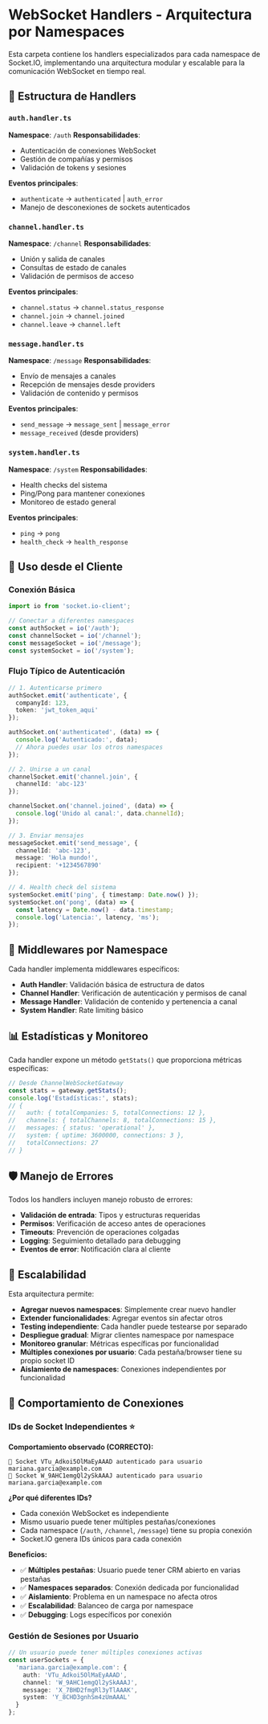 # WebSocket Handlers - Arquitectura por Namespaces

Esta carpeta contiene los handlers especializados para cada namespace de Socket.IO, implementando una arquitectura modular y escalable para la comunicación WebSocket en tiempo real.

## 📁 Estructura de Handlers

### `auth.handler.ts`
**Namespace**: `/auth`
**Responsabilidades**:
- Autenticación de conexiones WebSocket
- Gestión de compañías y permisos
- Validación de tokens y sesiones

**Eventos principales**:
- `authenticate` → `authenticated` | `auth_error`
- Manejo de desconexiones de sockets autenticados

### `channel.handler.ts`
**Namespace**: `/channel`
**Responsabilidades**:
- Unión y salida de canales
- Consultas de estado de canales
- Validación de permisos de acceso

**Eventos principales**:
- `channel.status` → `channel.status_response`
- `channel.join` → `channel.joined`
- `channel.leave` → `channel.left`

### `message.handler.ts`
**Namespace**: `/message`
**Responsabilidades**:
- Envío de mensajes a canales
- Recepción de mensajes desde providers
- Validación de contenido y permisos

**Eventos principales**:
- `send_message` → `message_sent` | `message_error`
- `message_received` (desde providers)

### `system.handler.ts`
**Namespace**: `/system`
**Responsabilidades**:
- Health checks del sistema
- Ping/Pong para mantener conexiones
- Monitoreo de estado general

**Eventos principales**:
- `ping` → `pong`
- `health_check` → `health_response`

## 🚀 Uso desde el Cliente

### Conexión Básica
```typescript
import io from 'socket.io-client';

// Conectar a diferentes namespaces
const authSocket = io('/auth');
const channelSocket = io('/channel');
const messageSocket = io('/message');
const systemSocket = io('/system');
```

### Flujo Típico de Autenticación
```typescript
// 1. Autenticarse primero
authSocket.emit('authenticate', {
  companyId: 123,
  token: 'jwt_token_aqui'
});

authSocket.on('authenticated', (data) => {
  console.log('Autenticado:', data);
  // Ahora puedes usar los otros namespaces
});

// 2. Unirse a un canal
channelSocket.emit('channel.join', {
  channelId: 'abc-123'
});

channelSocket.on('channel.joined', (data) => {
  console.log('Unido al canal:', data.channelId);
});

// 3. Enviar mensajes
messageSocket.emit('send_message', {
  channelId: 'abc-123',
  message: 'Hola mundo!',
  recipient: '+1234567890'
});

// 4. Health check del sistema
systemSocket.emit('ping', { timestamp: Date.now() });
systemSocket.on('pong', (data) => {
  const latency = Date.now() - data.timestamp;
  console.log('Latencia:', latency, 'ms');
});
```

## 🔧 Middlewares por Namespace

Cada handler implementa middlewares específicos:

- **Auth Handler**: Validación básica de estructura de datos
- **Channel Handler**: Verificación de autenticación y permisos de canal
- **Message Handler**: Validación de contenido y pertenencia a canal
- **System Handler**: Rate limiting básico

## 📊 Estadísticas y Monitoreo

Cada handler expone un método `getStats()` que proporciona métricas específicas:

```typescript
// Desde ChannelWebSocketGateway
const stats = gateway.getStats();
console.log('Estadísticas:', stats);
// {
//   auth: { totalCompanies: 5, totalConnections: 12 },
//   channels: { totalChannels: 8, totalConnections: 15 },
//   messages: { status: 'operational' },
//   system: { uptime: 3600000, connections: 3 },
//   totalConnections: 27
// }
```

## 🛡️ Manejo de Errores

Todos los handlers incluyen manejo robusto de errores:

- **Validación de entrada**: Tipos y estructuras requeridas
- **Permisos**: Verificación de acceso antes de operaciones
- **Timeouts**: Prevención de operaciones colgadas
- **Logging**: Seguimiento detallado para debugging
- **Eventos de error**: Notificación clara al cliente

## 🔄 Escalabilidad

Esta arquitectura permite:

- **Agregar nuevos namespaces**: Simplemente crear nuevo handler
- **Extender funcionalidades**: Agregar eventos sin afectar otros
- **Testing independiente**: Cada handler puede testearse por separado
- **Despliegue gradual**: Migrar clientes namespace por namespace
- **Monitoreo granular**: Métricas específicas por funcionalidad
- **Múltiples conexiones por usuario**: Cada pestaña/browser tiene su propio socket ID
- **Aislamiento de namespaces**: Conexiones independientes por funcionalidad

## 🎯 Comportamiento de Conexiones

### **IDs de Socket Independientes** ⭐

**Comportamiento observado (CORRECTO):**
```
🔐 Socket VTu_Adkoi5OlMaEyAAAD autenticado para usuario mariana.garcia@example.com
📡 Socket W_9AHC1emgQl2ySkAAAJ autenticado para usuario mariana.garcia@example.com
```

**¿Por qué diferentes IDs?**
- Cada conexión WebSocket es independiente
- Mismo usuario puede tener múltiples pestañas/conexiones
- Cada namespace (`/auth`, `/channel`, `/message`) tiene su propia conexión
- Socket.IO genera IDs únicos para cada conexión

**Beneficios:**
- ✅ **Múltiples pestañas**: Usuario puede tener CRM abierto en varias pestañas
- ✅ **Namespaces separados**: Conexión dedicada por funcionalidad
- ✅ **Aislamiento**: Problema en un namespace no afecta otros
- ✅ **Escalabilidad**: Balanceo de carga por namespace
- ✅ **Debugging**: Logs específicos por conexión

### **Gestión de Sesiones por Usuario**

```typescript
// Un usuario puede tener múltiples conexiones activas
const userSockets = {
  'mariana.garcia@example.com': {
    auth: 'VTu_Adkoi5OlMaEyAAAD',
    channel: 'W_9AHC1emgQl2ySkAAAJ',
    message: 'X_7BHD2fmgRl3yTlAAAK',
    system: 'Y_8CHD3gnhSm4zUmAAAL'
  }
};
```